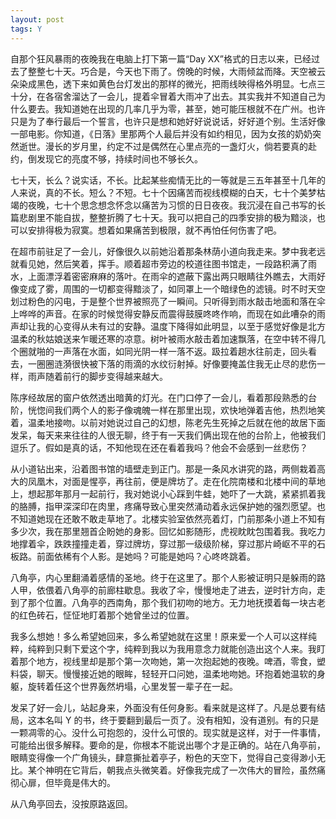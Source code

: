 ```yaml
---
layout: post
tags: Y
---
```


自那个狂风暴雨的夜晚我在电脑上打下第一篇“Day XX”格式的日志以来，已经过去了整整七十天。巧合是，今天也下雨了。傍晚的时候，大雨倾盆而降。天空被云朵染成黑色，透下来如黄色台灯发出的那样的微光，把雨线映得格外明显。七点三十分，在各宿舍溜达了一会儿，提着伞冒着大雨冲了出去。其实我并不知道自己为什么要去。我知道她在出现的几率几乎为零，甚至，她可能压根就不在广州。也许只是为了奉行最后一个誓言，也许只是想和她好好说说话，好好道个别。生活好像一部电影。你知道，《日落》里那两个人最后并没有如约相见，因为女孩的奶奶突然逝世。漫长的岁月里，约定不过是偶然在心里点亮的一盏灯火，倘若要真的赴约，倒发现它的亮度不够，持续时间也不够长久。

七十天，长么？说实话，不长。比起某些痴情无比的一等就是三五年甚至十几年的人来说，真的不长。短么？不短。七十个因痛苦而视线模糊的白天，七十个美梦枯竭的夜晚，七十个思念想念怀念以痛苦为习惯的日日夜夜。我沉浸在自己书写的长篇悲剧里不能自拔，整整折腾了七十天。我可以把自己的四季安排的极为黯淡，也可以安排得极为寂寞。想着如果痛苦到极限，就不再怕任何伤害了吧。

在超市前驻足了一会儿，好像很久以前她沿着那条林荫小道向我走来。梦中我老远就看见她，然后笑着，挥手。顺着超市旁边的校道往图书馆走，一段路积满了雨水，上面漂浮着密密麻麻的落叶。在雨伞的遮蔽下露出两只眼睛往外瞧去，大雨好像变成了雾，周围的一切都变得黯淡了，如同罩上一个暗绿色的滤镜。时不时天空划过粉色的闪电，于是整个世界被照亮了一瞬间。只听得到雨水敲击地面和落在伞上哗哗的声音。在家的时候觉得安静反而震得鼓膜咚咚作响，而现在如此嘈杂的雨声却让我的心变得从未有过的安静。温度下降得如此明显，以至于感觉好像是北方温柔的秋姑娘送来乍暖还寒的凉意。树叶被雨水敲击着加速飘落，在空中转不得几个圈就啪的一声落在水面，如同光阴一样一落不返。趿拉着趟水往前走，回头看去，一圈圈涟漪很快被下落的雨滴的水纹衍射掉。好像要掩盖住我无止尽的悲伤一样，雨声随着前行的脚步变得越来越大。

陈序经故居的窗户依然透出暗黄的灯光。在门口停了一会儿，看着那段熟悉的台阶，恍惚间我们两个人的影子像魂魄一样在那里出现，欢快地弹着吉他，热烈地笑着，温柔地接吻。以前对她说过自己的幻想，陈老先生死掉之后就在他的故居下面发呆，每天来来往往的人很无聊，终于有一天我们俩出现在他的台阶上，他被我们逗乐了。假如是真的话，不知他现在还在看着我吗？他会不会感到一丝悲伤？

从小道钻出来，沿着图书馆的墙壁走到正门。那是一条风水讲究的路，两侧栽着高大的凤凰木，对面是惺亭，再往前，便是牌坊了。走在化院南楼和北楼中间的草地上，想起那年那月一起前行，我对她说小心踩到牛蛙，她吓了一大跳，紧紧抓着我的胳膊，指甲深深印在肉里，疼痛导致心里突然涌动着永远保护她的强烈愿望。也不知道她现在还敢不敢走草地了。北楼实验室依然亮着灯，门前那条小道上不知有多少次，我在那里翘首企盼她的身影。回忆如影随形，虎视眈眈包围着我。我吃力地撑着伞，跌跌撞撞走着，穿过牌坊，穿过那一级级阶梯，穿过那片崎岖不平的石板路。前面依稀有个人影。是她吗？可能是她吗？心咚咚跳着。

八角亭，内心里翻涌着感情的圣地。终于在这里了。那个人影被证明只是躲雨的路人甲，依偎着八角亭的前廊柱歇息。我收了伞，慢慢地走了进去，逆时针方向，走到了那个位置。八角亭的西南角，那个我们初吻的地方。无力地抚摸着每一块古老的红色砖石，怔怔地盯着那个她曾坐过的位置。

我多么想她！多么希望她回来，多么希望她就在这里！原来爱一个人可以这样纯粹，纯粹到只剩下爱这个字，纯粹到我以为我用意念力就能创造出这个人来。我盯着那个地方，视线里却是那个第一次吻她，第一次抱起她的夜晚。啤酒，零食，塑料袋，聊天。慢慢接近她的眼眸，轻轻开口问她，温柔地吻她。环抱着她温软的身躯，旋转着任这个世界轰然坍塌，心里发誓一辈子在一起。

发呆了好一会儿，站起身来，外面没有任何身影。看来就是这样了。凡是总要有结局，这本名叫 Y 的书，终于要翻到最后一页了。没有相知，没有道别。有的只是一颗凋零的心。没什么可抱怨的，没什么可恨的。现实就是这样，对于一件事情，可能给出很多解释。要命的是，你根本不能说出哪个才是正确的。站在八角亭前，眼睛变得像一个广角镜头，肆意撕扯着亭子，粉色的天空下，觉得自己变得渺小无比。某个神明在它背后，朝我点头微笑着。好像我完成了一次伟大的冒险，虽然痛彻心扉，但毕竟是伟大的。

从八角亭回去，没按原路返回。
